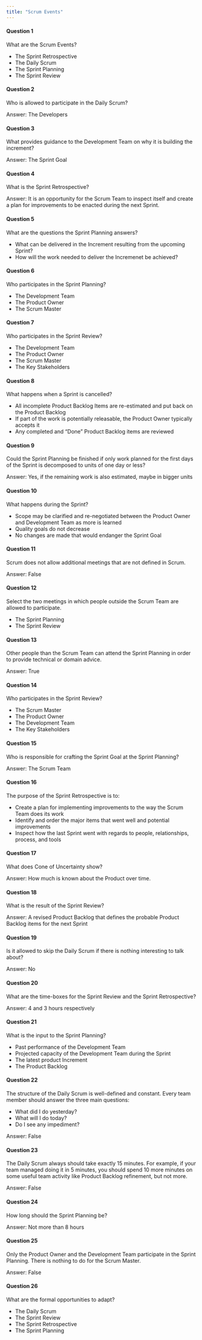 ```yaml
---
title: "Scrum Events"
---
```

#### Question 1
What are the Scrum Events?
- The Sprint Retrospective
- The Daily Scrum
- The Sprint Planning
- The Sprint Review

#### Question 2
Who is allowed to participate in the Daily Scrum?

Answer: The Developers

#### Question 3
What provides guidance to the Development Team on why it is building the increment?

Answer: The Sprint Goal

#### Question 4
What is the Sprint Retrospective?

Answer: It is an opportunity for the Scrum Team to inspect itself and create a plan for improvements to be enacted during the next Sprint.

#### Question 5
What are the questions the Sprint Planning answers?

- What can be delivered in the Increment resulting from the upcoming Sprint?
- How will the work needed to deliver the Incremenet be achieved?

#### Question 6
Who participates in the Sprint Planning?
- The Development Team
- The Product Owner
- The Scrum Master

#### Question 7
Who participates in the Sprint Review?

- The Development Team
- The Product Owner
- The Scrum Master
- The Key Stakeholders

#### Question 8
What happens when a Sprint is cancelled?
- All incomplete Product Backlog Items are re-estimated and put back on the Product Backlog
- If part of the work is potentially releasable, the Product Owner typically accepts it
- Any completed and “Done” Product Backlog items are reviewed

#### Question 9
Could the Sprint Planning be finished if only work planned for the first days of the Sprint is decomposed to units of one day or less?

Answer: Yes, if the remaining work is also estimated, maybe in bigger units

#### Question 10
What happens during the Sprint?
- Scope may be clarified and re-negotiated between the Product Owner and Development Team as more is learned
- Quality goals do not decrease
- No changes are made that would endanger the Sprint Goal

#### Question 11
Scrum does not allow additional meetings that are not defined in Scrum.

Answer: False

#### Question 12
Select the two meetings in which people outside the Scrum Team are allowed to participate.
- The Sprint Planning
- The Sprint Review

#### Question 13
Other people than the Scrum Team can attend the Sprint Planning in order to provide technical or domain advice.

Answer: True

#### Question 14
Who participates in the Sprint Review?
- The Scrum Master
- The Product Owner
- The Development Team
- The Key Stakeholders

#### Question 15
Who is responsible for crafting the Sprint Goal at the Sprint Planning?

Answer: The Scrum Team

#### Question 16
The purpose of the Sprint Retrospective is to:
- Create a plan for implementing improvements to the way the Scrum Team does its work
- Identify and order the major items that went well and potential improvements
- Inspect how the last Sprint went with regards to people, relationships, process, and tools

#### Question 17
What does Cone of Uncertainty show?

Answer: How much is known about the Product over time.

#### Question 18
What is the result of the Sprint Review?

Answer: A revised Product Backlog that defines the probable Product Backlog items for the next Sprint

#### Question 19
Is it allowed to skip the Daily Scrum if there is nothing interesting to talk about?

Answer: No

#### Question 20
What are the time-boxes for the Sprint Review and the Sprint Retrospective?

Answer: 4 and 3 hours respectively

#### Question 21
What is the input to the Sprint Planning?
- Past performance of the Development Team
- Projected capacity of the Development Team during the Sprint
- The latest product Increment
- The Product Backlog

#### Question 22
The structure of the Daily Scrum is well-defined and constant. Every team member should answer the three main questions:

- What did I do yesterday?
- What will I do today?
- Do I see any impediment?

Answer: False

#### Question 23
The Daily Scrum always should take exactly 15 minutes. For example, if your team managed doing it in 5 minutes, you should spend 10 more minutes on some useful team activity like Product Backlog refinement, but not more.

Answer: False

#### Question 24
How long should the Sprint Planning be?

Answer: Not more than 8 hours

#### Question 25
Only the Product Owner and the Development Team participate in the Sprint Planning. There is nothing to do for the Scrum Master.

Answer: False

#### Question 26
What are the formal opportunities to adapt?
- The Daily Scrum
- The Sprint Review
- The Sprint Retrospective
- The Sprint Planning
